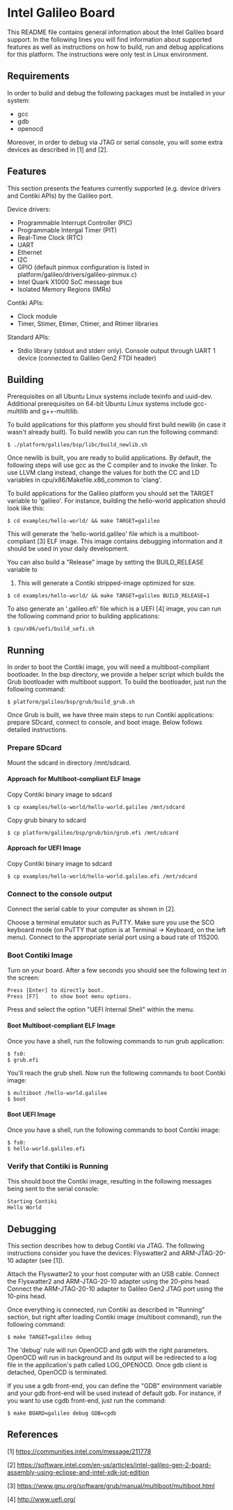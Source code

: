 Intel Galileo Board
===================

This README file contains general information about the Intel Galileo board
support. In the following lines you will find information about supported
features as well as instructions on how to build, run and debug applications
for this platform. The instructions were only test in Linux environment.

Requirements
------------

In order to build and debug the following packages must be installed in your
system:
  * gcc
  * gdb
  * openocd

Moreover, in order to debug via JTAG or serial console, you will some extra
devices as described in [1] and [2].

Features
--------

This section presents the features currently supported (e.g. device drivers
and Contiki APIs) by the Galileo port.

Device drivers:
  * Programmable Interrupt Controller (PIC)
  * Programmable Intergal Timer (PIT)
  * Real-Time Clock (RTC)
  * UART
  * Ethernet
  * I2C
  * GPIO (default pinmux configuration is listed in
    platform/galileo/drivers/galileo-pinmux.c)
  * Intel Quark X1000 SoC message bus
  * Isolated Memory Regions (IMRs)

Contiki APIs:
  * Clock module
  * Timer, Stimer, Etimer, Ctimer, and Rtimer libraries

Standard APIs:
  * Stdio library (stdout and stderr only). Console output through UART 1
    device (connected to Galileo Gen2 FTDI header)

Building
--------

Prerequisites on all Ubuntu Linux systems include texinfo and uuid-dev.
Additional prerequisites on 64-bit Ubuntu Linux systems include
gcc-multilib and g++-multilib.

To build applications for this platform you should first build newlib (in
case it wasn't already built). To build newlib you can run the following
command:
```
$ ./platform/galileo/bsp/libc/build_newlib.sh
```

Once newlib is built, you are ready to build applications.  By default, the
following steps will use gcc as the C compiler and to invoke the linker.  To
use LLVM clang instead, change the values for both the CC and LD variables in
cpu/x86/Makefile.x86_common to 'clang'.

To build applications for the Galileo platform you should set the TARGET
variable to 'galileo'.  For instance, building the hello-world application
should look like this:
```
$ cd examples/hello-world/ && make TARGET=galileo
```

This will generate the 'hello-world.galileo' file which is a multiboot-
compliant [3] ELF image. This image contains debugging information and it
should be used in your daily development.

You can also build a "Release" image by setting the BUILD_RELEASE variable to
1. This will generate a Contiki stripped-image optimized for size.
```
$ cd examples/hello-world/ && make TARGET=galileo BUILD_RELEASE=1
```

To also generate an '<application>.galileo.efi' file which is a UEFI [4] image,
you can run the following command prior to building applications:
```
$ cpu/x86/uefi/build_uefi.sh
```

Running
-------

In order to boot the Contiki image, you will need a multiboot-compliant
bootloader. In the bsp directory, we provide a helper script which builds the
Grub bootloader with multiboot support. To build the bootloader, just run the
following command:
```
$ platform/galileo/bsp/grub/build_grub.sh
```

Once Grub is built, we have three main steps to run Contiki applications:
prepare SDcard, connect to console, and boot image. Below follows
detailed instructions.

### Prepare SDcard

Mount the sdcard in directory /mnt/sdcard.

#### Approach for Multiboot-compliant ELF Image

Copy Contiki binary image to sdcard
```
$ cp examples/hello-world/hello-world.galileo /mnt/sdcard
```

Copy grub binary to sdcard
```
$ cp platform/galileo/bsp/grub/bin/grub.efi /mnt/sdcard
```

#### Approach for UEFI Image

Copy Contiki binary image to sdcard
```
$ cp examples/hello-world/hello-world.galileo.efi /mnt/sdcard
```

### Connect to the console output

Connect the serial cable to your computer as shown in [2].

Choose a terminal emulator such as PuTTY. Make sure you use the SCO keyboard
mode (on PuTTY that option is at Terminal -> Keyboard, on the left menu).
Connect to the appropriate serial port using a baud rate of 115200.

### Boot Contiki Image

Turn on your board. After a few seconds you should see the following text
in the screen:
```
Press [Enter] to directly boot.
Press [F7]    to show boot menu options.
```

Press <F7> and select the option "UEFI Internal Shell" within the menu.

#### Boot Multiboot-compliant ELF Image

Once you have a shell, run the following commands to run grub application:
```
$ fs0:
$ grub.efi
```

You'll reach the grub shell. Now run the following commands to boot Contiki
image:
```
$ multiboot /hello-world.galileo
$ boot
```

#### Boot UEFI Image

Once you have a shell, run the following commands to boot Contiki image:
```
$ fs0:
$ hello-world.galileo.efi
```

### Verify that Contiki is Running

This should boot the Contiki image, resulting in the following messages being
sent to the serial console:
```
Starting Contiki
Hello World
```

Debugging
---------

This section describes how to debug Contiki via JTAG. The following
instructions consider you have the devices: Flyswatter2 and ARM-JTAG-20-10
adapter (see [1]).

Attach the Flyswatter2 to your host computer with an USB cable. Connect the
Flyswatter2 and ARM-JTAG-20-10 adapter using the 20-pins head. Connect the
ARM-JTAG-20-10 adapter to Galileo Gen2 JTAG port using the 10-pins head.

Once everything is connected, run Contiki as described in "Running" section,
but right after loading Contiki image (multiboot command), run the following
command:
```
$ make TARGET=galileo debug
```

The 'debug' rule will run OpenOCD and gdb with the right parameters. OpenOCD
will run in background and its output will be redirected to a log file in the
application's path called LOG_OPENOCD. Once gdb client is detached, OpenOCD
is terminated.

If you use a gdb front-end, you can define the "GDB" environment
variable and your gdb front-end will be used instead of default gdb.
For instance, if you want to use cgdb front-end, just run the command:
```
$ make BOARD=galileo debug GDB=cgdb
```

References
----------

[1] https://communities.intel.com/message/211778

[2] https://software.intel.com/en-us/articles/intel-galileo-gen-2-board-assembly-using-eclipse-and-intel-xdk-iot-edition

[3] https://www.gnu.org/software/grub/manual/multiboot/multiboot.html

[4] http://www.uefi.org/
